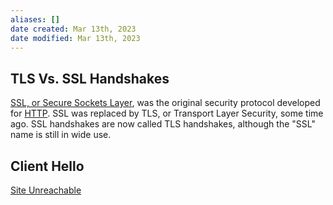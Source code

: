 ```yaml
---
aliases: []
date created: Mar 13th, 2023
date modified: Mar 13th, 2023
---
```


## TLS Vs. SSL Handshakes
[SSL, or Secure Sockets Layer](https://www.cloudflare.com/learning/ssl/what-is-ssl/), was the original security protocol developed for [HTTP](https://www.cloudflare.com/learning/ddos/glossary/hypertext-transfer-protocol-http/). SSL was replaced by TLS, or Transport Layer Security, some time ago. SSL handshakes are now called TLS handshakes, although the "SSL" name is still in wide use.

## Client Hello
[Site Unreachable](https://www.cloudflare.com/learning/ssl/what-happens-in-a-tls-handshake/)

